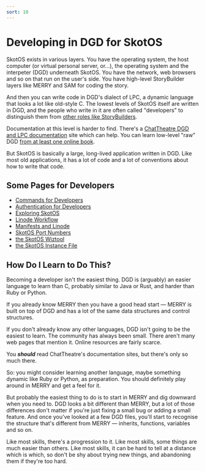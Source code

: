 ```yaml
---
sort: 10
---
```

# Developing in DGD for SkotOS

SkotOS exists in various layers. You have the operating system, the host computer (or virtual personal server, or...), the operating system and the interpeter (DGD) underneath SkotOS. You have the network, web browsers and so on that run on the user's side. You have high-level StoryBuilder layers like MERRY and SAM for coding the story.

And then you can write code in DGD's dialect of LPC, a dynamic language that looks a lot like old-style C. The lowest levels of SkotOS itself are written in DGD, and the people who write in it are often called "developers" to distinguish them from [other roles like StoryBuilders](../Basics/Roles.md).

Documentation at this level is harder to find. There's a [ChatTheatre DGD and LPC documentation](https://chattheatre.github.io/lpc-doc/) site which can help. You can learn low-level "raw" DGD [from at least one online book](https://noahgibbs.github.io/self_conscious_dgd/).

But SkotOS is basically a large, long-lived application written in DGD. Like most old applications, it has a lot of code and a lot of conventions about how to write that code.

## Some Pages for Developers

* [Commands for Developers](./CommandsForDevelopers.md)
* [Authentication for Developers](./DevAuthentication.md)
* [Exploring SkotOS](./Exploring_SkotOS.md)
* [Linode Workflow](./Linode_Workflow.md)
* [Manifests and Linode](./ManifestsAndLinode.md)
* [SkotOS Port Numbers](./SkotOS_Ports.md)
* [the SkotOS Wiztool](./SkotOS_Wiztool.md)
* [the SkotOS Instance File](./instance_file.md)

## How Do I Learn to Do This?

Becoming a developer isn't the easiest thing. DGD is (arguably) an easier language to learn than C, probably similar to Java or Rust, and harder than Ruby or Python.

If you already know MERRY then you have a good head start &mdash; MERRY is built on top of DGD and has a lot of the same data structures and control structures.

If you don't already know any other languages, DGD isn't going to be the easiest to learn. The community has always been small. There aren't many web pages that mention it. Online resources are fairly scarce.

You ***should*** read ChatTheatre's documentation sites, but there's only so much there.

So: you might consider learning another language, maybe something dynamic like Ruby or Python, as preparation. You should definitely play around in MERRY and get a feel for it.

But probably the easiest thing to do is to start in MERRY and dig downward when you need to. DGD looks a bit different than MERRY, but a lot of those differences don't matter if you're just fixing a small bug or adding a small feature. And once you've looked at a few DGD files, you'll start to recognise the structure that's different from MERRY &mdash; inherits, functions, variables and so on.

Like most skills, there's a progression to it. Like most skills, some things are much easier than others. Like most skills, it can be hard to tell at a distance which is which, so don't be shy about trying new things, and abandoning them if they're too hard.
